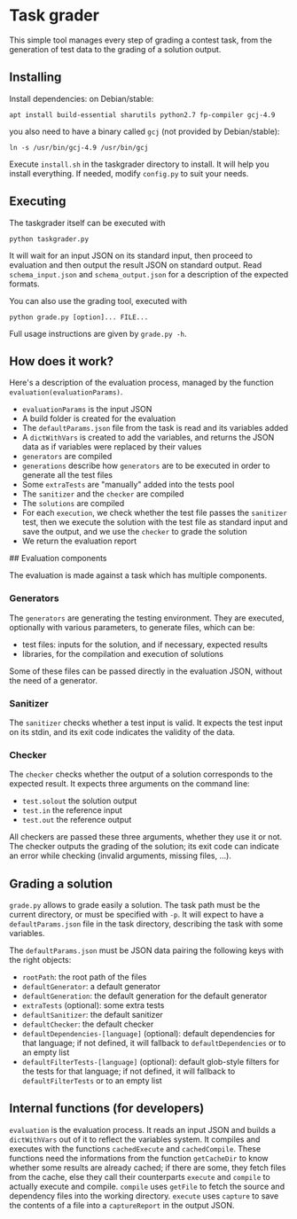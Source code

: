 # Task grader
This simple tool manages every step of grading a contest task, from the generation of test data to the grading of a solution output.

## Installing

Install dependencies: on Debian/stable:

    apt install build-essential sharutils python2.7 fp-compiler gcj-4.9

you also need to have a binary called `gcj` (not provided by Debian/stable):

    ln -s /usr/bin/gcj-4.9 /usr/bin/gcj

Execute `install.sh` in the taskgrader directory to install. It will help you install everything. If needed, modify `config.py` to suit your needs.

## Executing
The taskgrader itself can be executed with

    python taskgrader.py

It will wait for an input JSON on its standard input, then proceed to evaluation and then output the result JSON on standard output. Read `schema_input.json` and `schema_output.json` for a description of the expected formats.

You can also use the grading tool, executed with

    python grade.py [option]... FILE...

Full usage instructions are given by `grade.py -h`.

## How does it work?

Here's a description of the evaluation process, managed by the function `evaluation(evaluationParams)`.

* `evaluationParams` is the input JSON
* A build folder is created for the evaluation
* The `defaultParams.json` file from the task is read and its variables added
* A `dictWithVars` is created to add the variables, and returns the JSON data as if variables were replaced by their values
* `generators` are compiled
* `generations` describe how `generators` are to be executed in order to generate all the test files
* Some `extraTests` are "manually" added into the tests pool
* The `sanitizer` and the `checker` are compiled
* The `solutions` are compiled
* For each `execution`, we check whether the test file passes the `sanitizer` test, then we execute the solution with the test file as standard input and save the output, and we use the `checker` to grade the solution
* We return the evaluation report

## Evaluation components

The evaluation is made against a task which has multiple components.

### Generators

The `generators` are generating the testing environment. They are executed, optionally with various parameters, to generate files, which can be:

* test files: inputs for the solution, and if necessary, expected results
* libraries, for the compilation and execution of solutions

Some of these files can be passed directly in the evaluation JSON, without the need of a generator.

### Sanitizer

The `sanitizer` checks whether a test input is valid. It expects the test input on its stdin, and its exit code indicates the validity of the data.

### Checker

The `checker` checks whether the output of a solution corresponds to the expected result. It expects three arguments on the command line:

* `test.solout` the solution output
* `test.in` the reference input
* `test.out` the reference output

All checkers are passed these three arguments, whether they use it or not. The checker outputs the grading of the solution; its exit code can indicate an error while checking (invalid arguments, missing files, ...).

## Grading a solution

`grade.py` allows to grade easily a solution. The task path must be the current directory, or must be specified with `-p`. It will expect to have a `defaultParams.json` file in the task directory, describing the task with some variables.

The `defaultParams.json` must be JSON data pairing the following keys with the right objects:

* `rootPath`: the root path of the files
* `defaultGenerator`: a default generator
* `defaultGeneration`: the default generation for the default generator
* `extraTests` (optional): some extra tests
* `defaultSanitizer`: the default sanitizer
* `defaultChecker`: the default checker
* `defaultDependencies-[language]` (optional): default dependencies for that language; if not defined, it will fallback to `defaultDependencies` or to an empty list
* `defaultFilterTests-[language]` (optional): default glob-style filters for the tests for that language; if not defined, it will fallback to `defaultFilterTests` or to an empty list

## Internal functions (for developers)

`evaluation` is the evaluation process. It reads an input JSON and builds a `dictWithVars` out of it to reflect the variables system. It compiles and executes with the functions `cachedExecute` and `cachedCompile`. These functions need the informations from the function `getCacheDir` to know whether some results are already cached; if there are some, they fetch files from the cache, else they call their counterparts `execute` and `compile` to actually execute and compile. `compile` uses `getFile` to fetch the source and dependency files into the working directory. `execute` uses `capture` to save the contents of a file into a `captureReport` in the output JSON.
